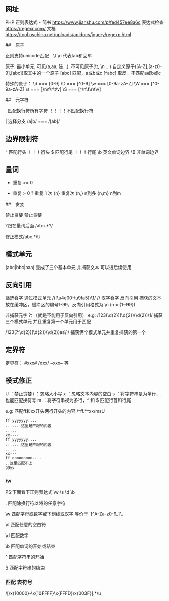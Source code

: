## 网址
PHP 正则表达式 - 简书
https://www.jianshu.com/p/fed457ee8a6c 
表达式检查
https://regexr.com/
文档
https://tool.oschina.net/uploads/apidocs/jquery/regexp.html


##　原子

正则支持unicode匹配　\t \n  代表tab和回车

原子: 最小单元, 可见(a,aa, 陈...), 不可见原子(\t, \n ...) 自定义原子([A-Z],[a-z0-9],[abc])取其中的一个原子
[abc] 匹配，a或b或c
[^abc] 取反，不匹配a或b或c

特殊的原子：
\d === [0-9]
\D === [^0-9]
\w === [0-9a-zA-Z]
\W === [^0-9a-zA-Z]
\s === [\n\f\r\t\v]
\S === [^\n\f\r\t\v]

##　元字符

 . 匹配换行符所有字符 ！！！！不匹配换行符

 | 选择分支 /a|b/ === /[ab]/
 
## 边界限制符

^ 匹配行头 ！！！行头
$ 匹配行尾 ！！！行尾
\b 英文单词边界
\B 非单词边界

## 量词

*  重复 >= 0
+  重复 > 0
?  重复 1 次
{n} 重复次
{n,} n到多
{n,m} n到m


##　贪婪

禁止贪婪 禁止贪婪

?跟在量词后面 /abc.*?/ 

修正模式/abc.*/U

## 模式单元

(abc|bbc|aaa) 变成了三个基本单元 并捕获文本 可以进后续使用


## 反向引用

筛选叠字 通过模式单元
/([\u4e00-\u9fa5])\1/  // 汉字叠字 反向引用 
捕获的文本放在缓冲区，缓冲区的编号1-99，反向引用格式为 \n (n = {1~99})

非捕获元字 ?: （就是不能用于反向引用）
e.g:
/123(\d{2})(\d{2})(\d{2})\1/  捕获三个模式单元 并且重复第一个单元用于匹配

/123(?:\d{2})(\d{2})(\d{2})aa\1/ 捕获俩个模式单元并重复捕获的第一个


## 定界符

定界符： #xxx# /xxx/ ~xxx~ 等

## 模式修正

U ：禁止贪婪
i ：忽略大小写
x ：忽略文本内容的空白 
s ：将字符串是为单行，.也能匹配换符号
m ：将字符串视为多行，^ 和 $ 匹配行首和行尾


e.g: 匹配ff和xx开头两行开头的内容
/^ff.*^xx/msU
```text
ff yyyyyyy....
.......这里是匹配的内容
.....
xx----
ff yyyyyyy....
.......这里是匹配的内容
.....
xx---
ff ooooooooo....
..这里匹配不上
99xx
```

### \w 

PS:下面看下正则表达式 \w \s \d \b

. 匹配除换行符以外的任意字符

\w 匹配字母或数字或下划线或汉字 等价于 '[^A-Za-z0-9_]'。

\s 匹配任意的空白符

\d 匹配数字

\b 匹配单词的开始或结束

^ 匹配字符串的开始

$ 匹配字符串的结束

### 匹配 表符号

/[\x{10000}-\x{10FFFF}\x{FFFD}\x{003F}].*/u
